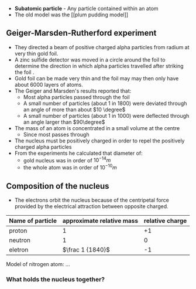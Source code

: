 - **Subatomic particle** - Any particle contained within an atom
- The old model was the [[plum pudding model]]
## Geiger-Marsden-Rutherford experiment 
- They directed a beam of positive charged alpha particles from radium at very thin gold foil. 
- A zinc sulfide detector was moved in a circle around the foil to determine the direction in which alpha particles travelled after striking the foil . 
- Gold foil can be made very thin and the foil may may then only have about 6000 layers of atoms. 
- The Geiger and Marsden's results reported that:
	- Most alpha particles passed through the foil
	- A small number of particles (about 1 in 1800) were deviated through an angle of more than about $10 \degree$
	- A small number of particles (about 1 in 1000) were deflected through an angle larger than $90\degree$
- The mass of an atom is concentrated in a small volume at the centre
	- Since most passes through
- The nucleus must be positively charged in order to repel the positively charged alpha particles 
- From the experiments he calculated that diameter of:
	- gold nucleus was in order of $10^{-14}m$
	- the whole atom was in order of $10^{-10}m$
## Composition of the nucleus
- The electrons orbit the nucleus because of the centripetal force provided by the electrical attraction between opposite charged. 

| Name of particle | approximate relative mass | relative charge |
| ---------------- | ------------------------- | --------------- |
| proton           | 1                         | +1              |
| neutron          | 1                         | 0               |
| eletron          | $\frac 1 {1840}$          | -1              |
Model of nitrogen atom:
...

### What holds the nucleus together? 
